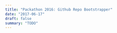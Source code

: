 ```yaml
---
title: "Packathon 2016: Github Repo Bootstrapper"
date: "2017-06-17"
draft: false
summary: "TODO"
---
```

